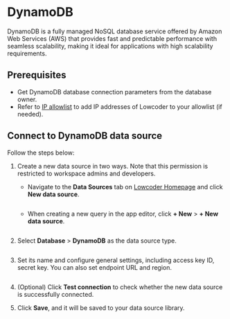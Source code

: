 # DynamoDB

DynamoDB is a fully managed NoSQL database service offered by Amazon Web Services (AWS) that provides fast and predictable performance with seamless scalability, making it ideal for applications with high scalability requirements.

## Prerequisites

* Get DynamoDB database connection parameters from the database owner.
* Refer to [IP allowlist](../configure-ip-allowlists.md) to add IP addresses of Lowcoder to your allowlist (if needed).

## Connect to DynamoDB data source

Follow the steps below:

1. Create a new data source in two ways. Note that this permission is restricted to workspace admins and developers.
   *   Navigate to the **Data Sources** tab on [Lowcoder Homepage](https://openblocks.dev) and click **New data source**.&#x20;

       <figure><img src="../../.gitbook/assets/db-1.PNG" alt=""><figcaption></figcaption></figure>
   *   When creating a new query in the app editor, click **+ New** > **+ New data source**.&#x20;

       <figure><img src="../../.gitbook/assets/db-2.PNG" alt=""><figcaption></figcaption></figure>
2.  Select **Database** > **DynamoDB** as the data source type.&#x20;

    <figure><img src="../../.gitbook/assets/dynamodb-1.PNG" alt=""><figcaption></figcaption></figure>
3.  Set its name and configure general settings, including access key ID, secret key. You can also set endpoint URL and region.

    <figure><img src="../../.gitbook/assets/dynamodb-2.PNG" alt=""><figcaption></figcaption></figure>
4. (Optional) Click **Test connection** to check whether the new data source is successfully connected.
5. Click **Save**, and it will be saved to your data source library.
